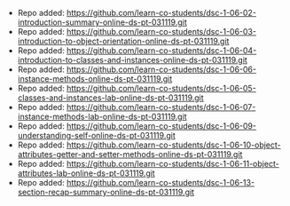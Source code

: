 
- Repo added: https://github.com/learn-co-students/dsc-1-06-02-introduction-summary-online-ds-pt-031119.git
- Repo added: https://github.com/learn-co-students/dsc-1-06-03-introduction-to-object-orientation-online-ds-pt-031119.git
- Repo added: https://github.com/learn-co-students/dsc-1-06-04-introduction-to-classes-and-instances-online-ds-pt-031119.git
- Repo added: https://github.com/learn-co-students/dsc-1-06-06-instance-methods-online-ds-pt-031119.git
- Repo added: https://github.com/learn-co-students/dsc-1-06-05-classes-and-instances-lab-online-ds-pt-031119.git
- Repo added: https://github.com/learn-co-students/dsc-1-06-07-instance-methods-lab-online-ds-pt-031119.git
- Repo added: https://github.com/learn-co-students/dsc-1-06-09-understanding-self-online-ds-pt-031119.git
- Repo added: https://github.com/learn-co-students/dsc-1-06-10-object-attributes-getter-and-setter-methods-online-ds-pt-031119.git
- Repo added: https://github.com/learn-co-students/dsc-1-06-11-object-attributes-lab-online-ds-pt-031119.git
- Repo added: https://github.com/learn-co-students/dsc-1-06-13-section-recap-summary-online-ds-pt-031119.git